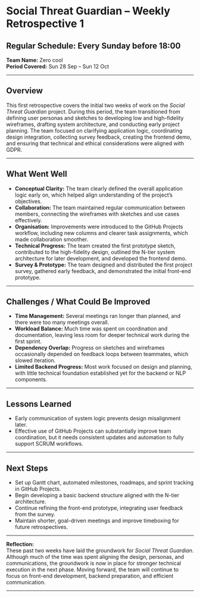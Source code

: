 # Social Threat Guardian – Weekly Retrospective 1
## **Regular Schedule:** Every Sunday before 18:00

**Team Name:** Zero cool  
**Period Covered:** Sun 28 Sep – Sun 12 Oct

---

## **Overview**
This first retrospective covers the initial two weeks of work on the *Social Threat Guardian* project. During this period, the team transitioned from defining user personas and sketches to developing low and high-fidelity wireframes, drafting system architecture, and conducting early project planning. The team focused on clarifying application logic, coordinating design integration, collecting survey feedback, creating the frontend demo, and ensuring that technical and ethical considerations were aligned with GDPR.

---

## **What Went Well**
- **Conceptual Clarity:** The team clearly defined the overall application logic early on, which helped align understanding of the project’s objectives.  
- **Collaboration:** The team maintained regular communication between members, connecting the wireframes with sketches and use cases effectively.  
- **Organisation:** Improvements were introduced to the GitHub Projects workflow, including new columns and clearer task assignments, which made collaboration smoother.  
- **Technical Progress:** The team created the first prototype sketch, contributed to the high-fidelity design, outlined the N-tier system architecture for later development, and developed the frontend demo.  
- **Survey & Prototype:** The team designed and distributed the first project survey, gathered early feedback, and demonstrated the initial front-end prototype.  

---

## **Challenges / What Could Be Improved**
- **Time Management:** Several meetings ran longer than planned, and there were too many meetings overall.  
- **Workload Balance:** Much time was spent on coordination and documentation, leaving less room for deeper technical work during the first sprint.  
- **Dependency Overlap:** Progress on sketches and wireframes occasionally depended on feedback loops between teammates, which slowed iteration.  
- **Limited Backend Progress:** Most work focused on design and planning, with little technical foundation established yet for the backend or NLP components.  

---

## **Lessons Learned**
- Early communication of system logic prevents design misalignment later.  
- Effective use of GitHub Projects can substantially improve team coordination, but it needs consistent updates and automation to fully support SCRUM workflows.  

---

## **Next Steps**
- Set up Gantt chart, automated milestones, roadmaps, and sprint tracking in GitHub Projects.  
- Begin developing a basic backend structure aligned with the N-tier architecture.  
- Continue refining the front-end prototype, integrating user feedback from the survey.  
- Maintain shorter, goal-driven meetings and improve timeboxing for future retrospectives.  

---

**Reflection:**  
These past two weeks have laid the groundwork for *Social Threat Guardian*. Although much of the time was spent aligning the design, personas, and communications, the groundwork is now in place for stronger technical execution in the next phase. Moving forward, the team will continue to focus on front-end development, backend preparation, and efficient communication.

---
